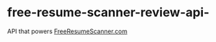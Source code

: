 # free-resume-scanner-review-api-
API that powers [FreeResumeScanner.com]("https://freeresumescanner.com")
